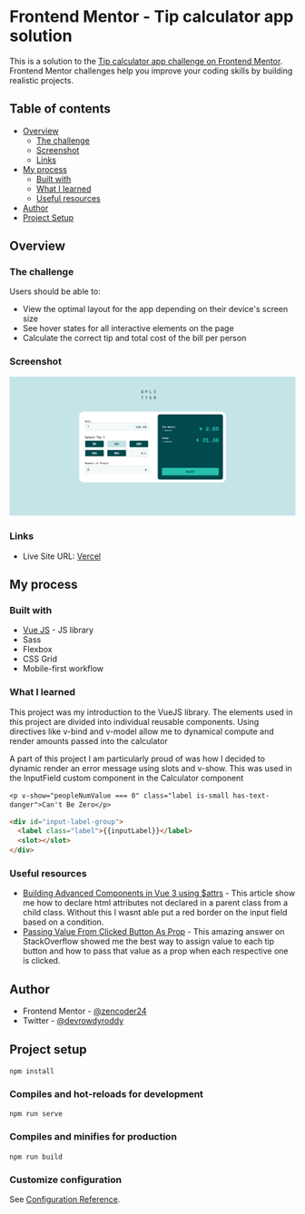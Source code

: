 # Frontend Mentor - Tip calculator app solution

This is a solution to the [Tip calculator app challenge on Frontend Mentor](https://www.frontendmentor.io/challenges/tip-calculator-app-ugJNGbJUX). Frontend Mentor challenges help you improve your coding skills by building realistic projects.

## Table of contents

- [Overview](#overview)
  - [The challenge](#the-challenge)
  - [Screenshot](#screenshot)
  - [Links](#links)
- [My process](#my-process)
  - [Built with](#built-with)
  - [What I learned](#what-i-learned)
  - [Useful resources](#useful-resources)
- [Author](#author)
- [Project Setup](#author)




## Overview

### The challenge

Users should be able to:

- View the optimal layout for the app depending on their device's screen size
- See hover states for all interactive elements on the page
- Calculate the correct tip and total cost of the bill per person

### Screenshot

![Tip Calculator](./tip-calculator-screenshot.png)


### Links

- Live Site URL: [Vercel](https://tip-calculator-app-hazel.vercel.app/)

## My process

### Built with

- [Vue JS](https://v3.vuejs.org/) - JS library
- Sass
- Flexbox
- CSS Grid
- Mobile-first workflow




### What I learned

This project was my introduction to the VueJS library. The elements used in this project are divided into individual reusable components. Using directives like v-bind and v-model allow me to dynamical compute and render amounts passed into the calculator


A part of this project I am particularly proud of was how I decided to dynamic render an error message using slots and v-show. This was used in the InputField custom component in the Calculator component
```vue
<p v-show="peopleNumValue === 0" class="label is-small has-text-danger">Can't Be Zero</p>
```
```html
<div id="input-label-group">
  <label class="label">{{inputLabel}}</label>
  <slot></slot>
</div>
```





### Useful resources

- [Building Advanced Components in Vue 3 using $attrs](https://www.thisdot.co/blog/build-advanced-components-in-vue-3-using-usdattrs/) - This article show me how to declare html attributes not declared in a parent class from a child class. Without this I wasnt able put a red border on the input field based on a condition. 
- [Passing Value From Clicked Button As Prop](https://stackoverflow.com/questions/69331614/passing-value-from-clicked-button-as-a-prop/69333288#69333288) - This amazing answer on StackOverflow showed me the best way to assign value to each tip button and how to pass that value as a prop when each respective one is clicked.


## Author

- Frontend Mentor - [@zencoder24](https://www.frontendmentor.io/profile/zencoder24)
- Twitter - [@devrowdyroddy](https://www.twitter.com/devrowdyroddy)


## Project setup
```
npm install
```

### Compiles and hot-reloads for development
```
npm run serve
```

### Compiles and minifies for production
```
npm run build
```

### Customize configuration
See [Configuration Reference](https://cli.vuejs.org/config/).


